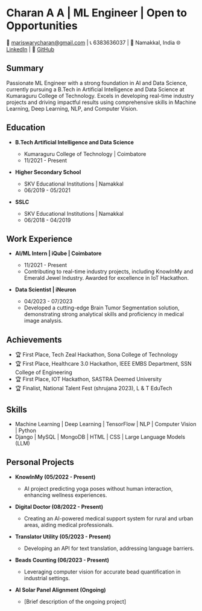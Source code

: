 # Charan A A | ML Engineer | Open to Opportunities

📧 mariswarycharan@gmail.com | 📞 6383636037 | 📍 Namakkal, India
🌐 [LinkedIn](https://www.linkedin.com/in/charanaa) | 🐙 [GitHub](https://github.com/mariswarycharan)

## Summary

Passionate ML Engineer with a strong foundation in AI and Data Science, currently pursuing a B.Tech in Artificial Intelligence and Data Science at Kumaraguru College of Technology. Excels in developing real-time industry projects and driving impactful results using comprehensive skills in Machine Learning, Deep Learning, NLP, and Computer Vision.

## Education

- **B.Tech Artificial Intelligence and Data Science**
  - Kumaraguru College of Technology | Coimbatore
  - 11/2021 - Present

- **Higher Secondary School**
  - SKV Educational Institutions | Namakkal
  - 06/2019 - 05/2021

- **SSLC**
  - SKV Educational Institutions | Namakkal
  - 06/2018 - 04/2019

## Work Experience

- **AI/ML Intern | iQube | Coimbatore**
  - 11/2021 - Present
  - Contributing to real-time industry projects, including KnowInMy and Emerald Jewel Industry. Awarded for excellence in IoT Hackathon.

- **Data Scientist | iNeuron**
  - 04/2023 - 07/2023
  - Developed a cutting-edge Brain Tumor Segmentation solution, demonstrating strong analytical skills and proficiency in medical image analysis.

## Achievements

- 🏆 First Place, Tech Zeal Hackathon, Sona College of Technology
- 🏆 First Place, Healthcare 3.0 Hackathon, IEEE EMBS Department, SSN College of Engineering
- 🏆 First Place, IOT Hackathon, SASTRA Deemed University
- 🏆 Finalist, National Talent Fest (shrujana 2023), L & T EduTech

## Skills

- Machine Learning | Deep Learning | TensorFlow | NLP | Computer Vision | Python
- Django | MySQL | MongoDB | HTML | CSS | Large Language Models (LLM)

## Personal Projects

- **KnowInMy (05/2022 - Present)**
  - AI project predicting yoga poses without human interaction, enhancing wellness experiences.

- **Digital Doctor (08/2022 - Present)**
  - Creating an AI-powered medical support system for rural and urban areas, aiding medical professionals.

- **Translator Utility (05/2023 - Present)**
  - Developing an API for text translation, addressing language barriers.

- **Beads Counting (06/2023 - Present)**
  - Leveraging computer vision for accurate bead quantification in industrial settings.

- **AI Solar Panel Alignment (Ongoing)**
  - [Brief description of the ongoing project]

